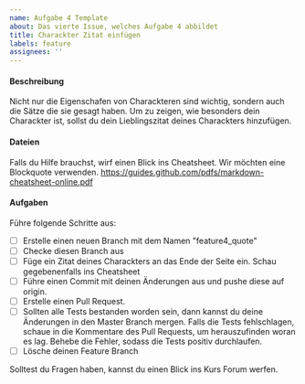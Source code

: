 ```yaml
---
name: Aufgabe 4 Template
about: Das vierte Issue, welches Aufgabe 4 abbildet
title: Charackter Zitat einfügen
labels: feature
assignees: ''
---
```


#### Beschreibung
Nicht nur die Eigenschafen von Charackteren sind wichtig, sondern auch die Sätze die sie gesagt haben. Um zu zeigen, wie besonders dein Charackter ist, sollst du dein Lieblingszitat deines Charackters hinzufügen.

#### Dateien
Falls du Hilfe brauchst, wirf einen Blick ins Cheatsheet. Wir möchten eine Blockquote verwenden.
https://guides.github.com/pdfs/markdown-cheatsheet-online.pdf

#### Aufgaben
Führe folgende Schritte aus:
- [ ] Erstelle einen neuen Branch mit dem Namen "feature4_quote"
- [ ] Checke diesen Branch aus
- [ ] Füge ein Zitat deines Charackters an das Ende der Seite ein. Schau gegebenenfalls ins Cheatsheet
- [ ] Führe einen Commit mit deinen Änderungen aus und pushe diese auf origin.
- [ ] Erstelle einen Pull Request.
- [ ] Sollten alle Tests bestanden worden sein, dann kannst du deine Änderungen in den Master Branch mergen. Falls die Tests fehlschlagen, schaue in die Kommentare des Pull Requests, um herauszufinden woran es lag. Behebe die Fehler, sodass die Tests positiv durchlaufen.
- [ ] Lösche deinen Feature Branch

Solltest du Fragen haben, kannst du einen Blick ins Kurs Forum werfen.
